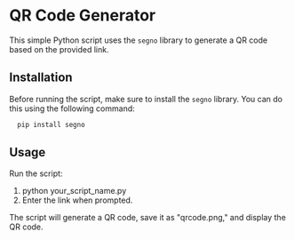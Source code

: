 # QR Code Generator

This simple Python script uses the `segno` library to generate a QR code based on the provided link.

## Installation

Before running the script, make sure to install the `segno` library. You can do this using the following command:

```bash
  pip install segno
```
## Usage
 Run the script:
  1. python your_script_name.py
  2. Enter the link when prompted.

The script will generate a QR code, save it as "qrcode.png," and display the QR code.
